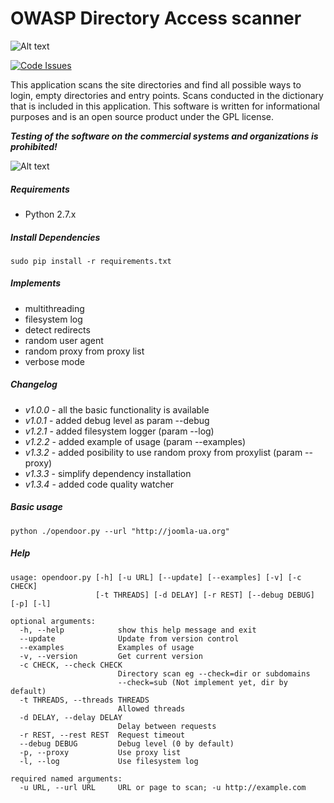 OWASP Directory Access scanner
==================================
![Alt text](http://dl2.joxi.net/drive/2016/08/04/0001/0378/90490/90/4b4470c268.jpg "Hackware")

[![Code Issues](https://www.quantifiedcode.com/api/v1/project/19d4e9523661432c8fcdc640c1000f94/badge.svg)](https://www.quantifiedcode.com/app/project/19d4e9523661432c8fcdc640c1000f94)

This application scans the site directories and find all possible ways to login, empty directories and entry points.
Scans conducted in the dictionary that is included in this application.
This software is written for informational purposes and is an open source product under the GPL license.

***Testing of the software on the commercial systems and organizations is prohibited!***

![Alt text](http://dl2.joxi.net/drive/2016/08/04/0001/0378/90490/90/a33fce8024.jpg "Hackware")


##### Requirements
* Python 2.7.x

##### Install Dependencies
```
sudo pip install -r requirements.txt
```

##### Implements
* multithreading
* filesystem log
* detect redirects
* random user agent
* random proxy from proxy list
* verbose mode

##### Changelog
* *v1.0.0* - all the basic functionality is available
* *v1.0.1* - added debug level as param --debug
* *v1.2.1* - added filesystem logger (param --log)
* *v1.2.2* - added example of usage (param --examples)
* *v1.3.2* - added posibility to use random proxy from proxylist (param --proxy)
* *v1.3.3* - simplify dependency installation    
* *v1.3.4* - added code quality watcher    

##### Basic usage
```
python ./opendoor.py --url "http://joomla-ua.org"
```
##### Help
```
usage: opendoor.py [-h] [-u URL] [--update] [--examples] [-v] [-c CHECK]
                   [-t THREADS] [-d DELAY] [-r REST] [--debug DEBUG] [-p] [-l]

optional arguments:
  -h, --help            show this help message and exit
  --update              Update from version control
  --examples            Examples of usage
  -v, --version         Get current version
  -c CHECK, --check CHECK
                        Directory scan eg --check=dir or subdomains
                        --check=sub (Not implement yet, dir by default)
  -t THREADS, --threads THREADS
                        Allowed threads
  -d DELAY, --delay DELAY
                        Delay between requests
  -r REST, --rest REST  Request timeout
  --debug DEBUG         Debug level (0 by default)
  -p, --proxy           Use proxy list
  -l, --log             Use filesystem log

required named arguments:
  -u URL, --url URL     URL or page to scan; -u http://example.com
```